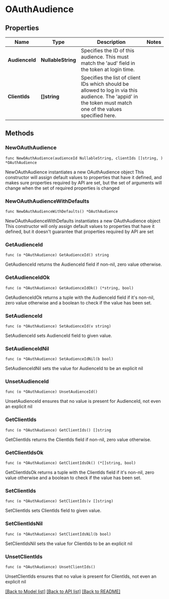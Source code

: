 # OAuthAudience

## Properties

Name | Type | Description | Notes
------------ | ------------- | ------------- | -------------
**AudienceId** | **NullableString** | Specifies the ID of this audience. This must match the &#39;aud&#39; field in the token at login time. | 
**ClientIds** | **[]string** | Specifies the list of client IDs which should be allowed to log in via this audience. The &#39;appid&#39; in the token must match one of the values specified here. | 

## Methods

### NewOAuthAudience

`func NewOAuthAudience(audienceId NullableString, clientIds []string, ) *OAuthAudience`

NewOAuthAudience instantiates a new OAuthAudience object
This constructor will assign default values to properties that have it defined,
and makes sure properties required by API are set, but the set of arguments
will change when the set of required properties is changed

### NewOAuthAudienceWithDefaults

`func NewOAuthAudienceWithDefaults() *OAuthAudience`

NewOAuthAudienceWithDefaults instantiates a new OAuthAudience object
This constructor will only assign default values to properties that have it defined,
but it doesn't guarantee that properties required by API are set

### GetAudienceId

`func (o *OAuthAudience) GetAudienceId() string`

GetAudienceId returns the AudienceId field if non-nil, zero value otherwise.

### GetAudienceIdOk

`func (o *OAuthAudience) GetAudienceIdOk() (*string, bool)`

GetAudienceIdOk returns a tuple with the AudienceId field if it's non-nil, zero value otherwise
and a boolean to check if the value has been set.

### SetAudienceId

`func (o *OAuthAudience) SetAudienceId(v string)`

SetAudienceId sets AudienceId field to given value.


### SetAudienceIdNil

`func (o *OAuthAudience) SetAudienceIdNil(b bool)`

 SetAudienceIdNil sets the value for AudienceId to be an explicit nil

### UnsetAudienceId
`func (o *OAuthAudience) UnsetAudienceId()`

UnsetAudienceId ensures that no value is present for AudienceId, not even an explicit nil
### GetClientIds

`func (o *OAuthAudience) GetClientIds() []string`

GetClientIds returns the ClientIds field if non-nil, zero value otherwise.

### GetClientIdsOk

`func (o *OAuthAudience) GetClientIdsOk() (*[]string, bool)`

GetClientIdsOk returns a tuple with the ClientIds field if it's non-nil, zero value otherwise
and a boolean to check if the value has been set.

### SetClientIds

`func (o *OAuthAudience) SetClientIds(v []string)`

SetClientIds sets ClientIds field to given value.


### SetClientIdsNil

`func (o *OAuthAudience) SetClientIdsNil(b bool)`

 SetClientIdsNil sets the value for ClientIds to be an explicit nil

### UnsetClientIds
`func (o *OAuthAudience) UnsetClientIds()`

UnsetClientIds ensures that no value is present for ClientIds, not even an explicit nil

[[Back to Model list]](../README.md#documentation-for-models) [[Back to API list]](../README.md#documentation-for-api-endpoints) [[Back to README]](../README.md)


